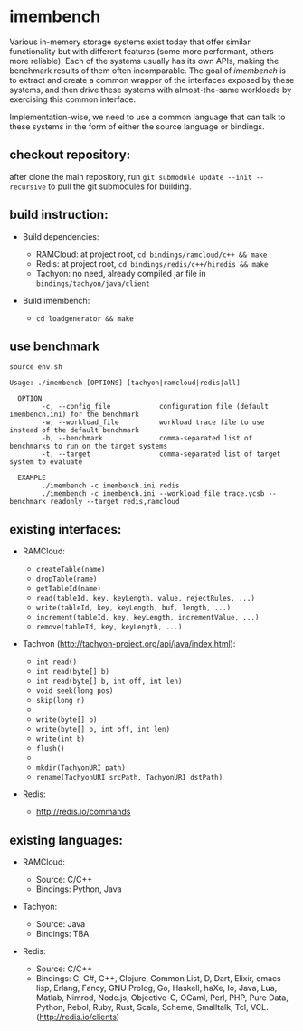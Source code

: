 # imembench
Various in-memory storage systems exist today that offer similar functionality
but with different features (some more performant, others more reliable). Each
of the systems usually has its own APIs, making the benchmark results of them
often incomparable. The goal of *imembench* is to extract and create a common
wrapper of the interfaces exposed by these systems, and then drive these systems
with almost-the-same workloads by exercising this common interface. 

Implementation-wise, we need to use a common language that can talk to these
systems in the form of either the source language or bindings. 

## checkout repository:
after clone the main repository, run `git submodule update --init --recursive` to
pull the git submodules for building.

## build instruction:
* Build dependencies: 
  - RAMCloud: at project root, `cd bindings/ramcloud/c++ && make`
  - Redis: at project root, `cd bindings/redis/c++/hiredis && make`
  - Tachyon: no need, already compiled jar file in `bindings/tachyon/java/client`

* Build imembench:
  - `cd loadgenerator && make`

## use benchmark
`source env.sh`

```
Usage: ./imembench [OPTIONS] [tachyon|ramcloud|redis|all]

  OPTION
        -c, --config_file            configuration file (default imembench.ini) for the benchmark
        -w, --workload_file          workload trace file to use instead of the default benchmark
        -b, --benchmark              comma-separated list of benchmarks to run on the target systems
        -t, --target                 comma-separated list of target system to evaluate

  EXAMPLE
        ./imembench -c imembench.ini redis
        ./imembench -c imembench.ini --workload_file trace.ycsb --benchmark readonly --target redis,ramcloud
```

## existing interfaces:
- RAMCloud:
  * `createTable(name)`
  * `dropTable(name)`
  * `getTableId(name)`
  * `read(tableId, key, keyLength, value, rejectRules, ...)`
  * `write(tableId, key, keyLength, buf, length, ...)`
  * `increment(tableId, key, keyLength, incrementValue, ...)`
  * `remove(tableId, key, keyLength, ...)`

- Tachyon (http://tachyon-project.org/api/java/index.html):
  * `int read()` 
  * `int read(byte[] b)`
  * `int read(byte[] b, int off, int len)`  
  * `void seek(long pos)`
  * `skip(long n)`
  *
  * `write(byte[] b)` 
  * `write(byte[] b, int off, int len)` 
  * `write(int b)` 
  * `flush()`
  *
  * `mkdir(TachyonURI path)`
  * `rename(TachyonURI srcPath, TachyonURI dstPath)` 
- Redis:
  * http://redis.io/commands

## existing languages:
- RAMCloud:
  * Source: C/C++
  * Bindings: Python, Java

- Tachyon:
  * Source: Java
  * Bindings: TBA

- Redis:
  * Source: C/C++
  * Bindings: C, C#, C++, Clojure, Common List, D, Dart, Elixir, emacs lisp,
    Erlang, Fancy, GNU Prolog, Go, Haskell, haXe, Io, Java, Lua, Matlab, Nimrod,
    Node.js, Objective-C, OCaml, Perl, PHP, Pure Data, Python, Rebol, Ruby,
    Rust, Scala, Scheme, Smalltalk, Tcl, VCL. (http://redis.io/clients)
